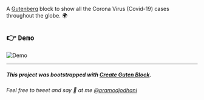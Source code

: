 A [Gutenberg](https://wordpress.org/gutenberg/) block to show all the Corona Virus (Covid-19) cases throughout the globe. 🌍

## 👉  `Demo`

![Demo](https://i.imgur.com/L7wIXYg.gif "CoronaMap Demo")



---
##### This project was bootstrapped with [Create Guten Block](https://github.com/ahmadawais/create-guten-block).


###### Feel free to tweet and say 👋 at me [@pramodjodhani](https://twitter.com/pramodjodhani/)
